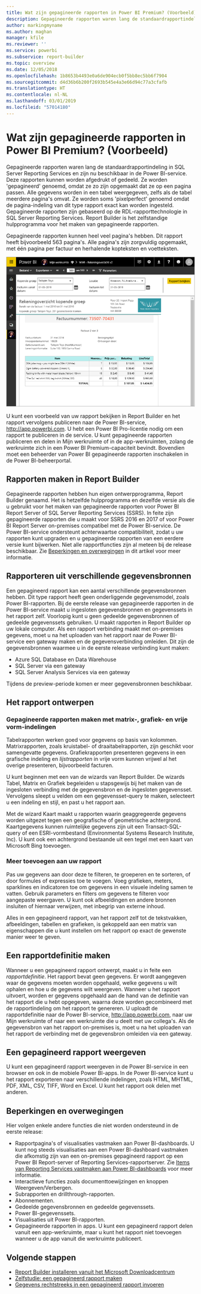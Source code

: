 ```yaml
---
title: Wat zijn gepagineerde rapporten in Power BI Premium? (Voorbeeld)
description: Gepagineerde rapporten waren lang de standaardrapportindeling in SQL Server Reporting Services en zijn nu beschikbaar in de Power BI-service. Deze rapporten kunnen worden afgedrukt of gedeeld. U kunt de rapportindeling exact bepalen. Dit type rapport bevat alle gegevens uit een tabel, zelfs als de tabel bijvoorbeeld meerdere pagina's omvat.
author: markingmyname
ms.author: maghan
manager: kfile
ms.reviewer: ''
ms.service: powerbi
ms.subservice: report-builder
ms.topic: overview
ms.date: 12/05/2018
ms.openlocfilehash: 1b8653b4493e0a6de904ecb0f5bb8ec5bb6f7904
ms.sourcegitcommit: d4d36b6b200f2693b545e4a3e66d94c77a3cfafb
ms.translationtype: HT
ms.contentlocale: nl-NL
ms.lasthandoff: 03/01/2019
ms.locfileid: "57014180"
---
```

# <a name="what-are-paginated-reports-in-power-bi-premium-preview"></a>Wat zijn gepagineerde rapporten in Power BI Premium? (Voorbeeld)

Gepagineerde rapporten waren lang de standaardrapportindeling in SQL Server Reporting Services en zijn nu beschikbaar in de Power BI-service. Deze rapporten kunnen worden afgedrukt of gedeeld. Ze worden 'gepagineerd' genoemd, omdat ze zo zijn opgemaakt dat ze op een pagina passen. Alle gegevens worden in een tabel weergegeven, zelfs als de tabel meerdere pagina's omvat. Ze worden soms 'pixelperfect' genoemd omdat de pagina-indeling van dit type rapport exact kan worden ingesteld. Gepagineerde rapporten zijn gebaseerd op de RDL-rapporttechnologie in SQL Server Reporting Services. Report Builder is het zelfstandige hulpprogramma voor het maken van gepagineerde rapporten. 

Gepagineerde rapporten kunnen heel veel pagina's hebben. Dit rapport heeft bijvoorbeeld 563 pagina's. Alle pagina's zijn zorgvuldig opgemaakt, met één pagina per factuur en herhalende kopteksten en voetteksten.

![Gepagineerd rapport in de Power BI-service](media/paginated-reports-report-builder-power-bi/power-bi-paginated-wwi-report-page.png)

U kunt een voorbeeld van uw rapport bekijken in Report Builder en het rapport vervolgens publiceren naar de Power BI-service, http://app.powerbi.com. U hebt een Power BI Pro-licentie nodig om een rapport te publiceren in de service. U kunt gepagineerde rapporten publiceren en delen in Mijn werkruimte of in de app-werkruimten, zolang de werkruimte zich in een Power BI Premium-capaciteit bevindt. Bovendien moet een beheerder van Power BI gepagineerde rapporten inschakelen in de Power BI-beheerportal. 

## <a name="create-reports-in-report-builder"></a>Rapporten maken in Report Builder

Gepagineerde rapporten hebben hun eigen ontwerpprogramma, Report Builder genaamd. Het is hetzelfde hulpprogramma en dezelfde versie als die u gebruikt voor het maken van gepagineerde rapporten voor Power BI Report Server of SQL Server Reporting Services (SSRS). In feite zijn gepagineerde rapporten die u maakt voor SSRS 2016 en 2017 of voor Power BI Report Server on-premises compatibel met de Power BI-service. De Power BI-service ondersteunt achterwaartse compatibiliteit, zodat u uw rapporten kunt upgraden en u gepagineerde rapporten van een eerdere versie kunt bijwerken. Niet alle rapportfuncties zijn al meteen bij de release beschikbaar. Zie [Beperkingen en overwegingen](#limitations-and-considerations) in dit artikel voor meer informatie.
     
## <a name="report-from-a-variety-of-data-sources"></a>Rapporteren uit verschillende gegevensbronnen

Een gepagineerd rapport kan een aantal verschillende gegevensbronnen hebben. Dit type rapport heeft geen onderliggende gegevensmodel, zoals Power BI-rapporten. Bij de eerste release van gepagineerde rapporten in de Power BI-service maakt u ingesloten gegevensbronnen en gegevenssets in het rapport zelf. Voorlopig kunt u geen gedeelde gegevensbronnen of gedeelde gegevenssets gebruiken. U maakt rapporten in Report Builder op uw lokale computer. Als een rapport verbinding maakt met on-premises gegevens, moet u na het uploaden van het rapport naar de Power BI-service een gateway maken en de gegevensverbinding omleiden. Dit zijn de gegevensbronnen waarmee u in de eerste release verbinding kunt maken:

- Azure SQL Database en Data Warehouse
- SQL Server via een gateway
- SQL Server Analysis Services via een gateway
 
Tijdens de preview-periode komen er meer gegevensbronnen beschikbaar.

## <a name="design-your-report"></a>Het rapport ontwerpen  

### <a name="create-paginated-reports-with-matrix-chart-and-free-form-layouts"></a>Gepagineerde rapporten maken met matrix-, grafiek- en vrije vorm-indelingen

Tabelrapporten werken goed voor gegevens op basis van kolommen. Matrixrapporten, zoals kruistabel- of draaitabelrapporten, zijn geschikt voor samengevatte gegevens. Grafiekrapporten presenteren gegevens in een grafische indeling en *lijstrapporten* in vrije vorm kunnen vrijwel al het overige presenteren, bijvoorbeeld facturen. 
  
U kunt beginnen met een van de wizards van Report Builder. De wizards Tabel, Matrix en Grafiek begeleiden u stapsgewijs bij het maken van de ingesloten verbinding met de gegevensbron en de ingesloten gegevensset. Vervolgens sleept u velden om een gegevensset-query te maken, selecteert u een indeling en stijl, en past u het rapport aan.  
  
Met de wizard Kaart maakt u rapporten waarin geaggregeerde gegevens worden uitgezet tegen een geografische of geometrische achtergrond. Kaartgegevens kunnen ruimtelijke gegevens zijn uit een Transact-SQL-query of een ESRI-vormbestand (Environmental Systems Research Institute, Inc). U kunt ook een achtergrond bestaande uit een tegel met een kaart van Microsoft Bing toevoegen.  

### <a name="add-more-to-your-report"></a>Meer toevoegen aan uw rapport

Pas uw gegevens aan door deze te filteren, te groeperen en te sorteren, of door formules of expressies toe te voegen. Voeg grafieken, meters, sparklines en indicatoren toe om gegevens in een visuele indeling samen te vatten.  Gebruik parameters en filters om gegevens te filteren voor aangepaste weergaven. U kunt ook afbeeldingen en andere bronnen insluiten of hiernaar verwijzen, met inbegrip van externe inhoud.  

Alles in een gepagineerd rapport, van het rapport zelf tot de tekstvakken, afbeeldingen, tabellen en grafieken, is gekoppeld aan een matrix van eigenschappen die u kunt instellen om het rapport op exact de gewenste manier weer te geven.

## <a name="creating-a-report-definition"></a>Een rapportdefinitie maken

Wanneer u een gepagineerd rapport ontwerpt, maakt u in feite een *rapportdefinitie*. Het rapport bevat geen gegevens. Er wordt aangegeven waar de gegevens moeten worden opgehaald, welke gegevens u wilt ophalen en hoe u de gegevens wilt weergeven. Wanneer u het rapport uitvoert, worden er gegevens opgehaald aan de hand van de definitie van het rapport die u hebt opgegeven, waarna deze worden gecombineerd met de rapportindeling om het rapport te genereren. U uploadt de rapportdefinitie naar de Power BI-service, http://app.powerbi.com, naar uw Mijn werkruimte of naar een werkruimte die u deelt met uw collega's. Als de gegevensbron van het rapport on-premises is, moet u na het uploaden van het rapport de verbinding met de gegevensbron omleiden via een gateway. 

## <a name="view-your-paginated-report"></a>Een gepagineerd rapport weergeven
U kunt een gepagineerd rapport weergeven in de Power BI-service in een browser en ook in de mobiele Power BI-apps. In de Power BI-service kunt u het rapport exporteren naar verschillende indelingen, zoals HTML, MHTML, PDF, XML, CSV, TIFF, Word en Excel. U kunt het rapport ook delen met anderen.  
  
## <a name="limitations-and-considerations"></a>Beperkingen en overwegingen

Hier volgen enkele andere functies die niet worden ondersteund in de eerste release:

- Rapportpagina's of visualisaties vastmaken aan Power BI-dashboards. U kunt nog steeds visualisaties aan een Power BI-dashboard vastmaken die afkomstig zijn van een on-premises gepagineerd rapport op een Power BI Report-server of Reporting Services-rapportserver. Zie [Items van Reporting Services vastmaken aan Power BI-dashboards](https://docs.microsoft.com/sql/reporting-services/pin-reporting-services-items-to-power-bi-dashboards) voor meer informatie.
- Interactieve functies zoals documenttoewijzingen en knoppen Weergeven/Verbergen.
- Subrapporten en drillthrough-rapporten.
- Abonnementen.
- Gedeelde gegevensbronnen en gedeelde gegevenssets.
- Power BI-gegevenssets.
- Visualisaties uit Power BI-rapporten.
- Gepagineerde rapporten in apps. U kunt een gepagineerd rapport delen vanuit een app-werkruimte, maar u kunt het rapport niet toevoegen wanneer u de app vanuit die werkruimte publiceert.
 
## <a name="next-steps"></a>Volgende stappen

- [Report Builder installeren vanuit het Microsoft Downloadcentrum](http://go.microsoft.com/fwlink/?LinkID=734968)
- [Zelfstudie: een gepagineerd rapport maken](paginated-reports-quickstart-aw.md)
- [Gegevens rechtstreeks in een gepagineerd rapport invoeren](paginated-reports-enter-data.md)

  

